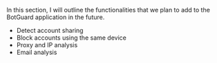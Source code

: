 In this section, I will outline the functionalities that we plan to add to the BotGuard application in the future.

- Detect account sharing
- Block accounts using the same device 
- Proxy and IP analysis
- Email analysis